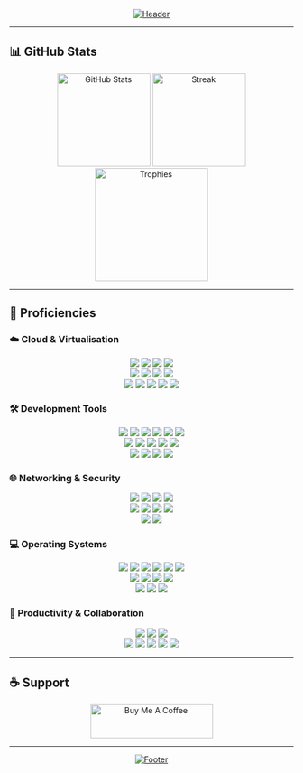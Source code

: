<!-- Header -->
<p align="center">
  <a href="https://sudo-kraken.github.io/docs/">
    <img src="https://capsule-render.vercel.app/api?type=waving&color=gradient&customColorList=2,2,5,30&height=250&section=header&text=Joe%20Harrison&fontSize=90&animation=fadeIn&fontAlignY=36&desc=Principal%20Site%20Reliability%20Developer&descAlignY=51&descAlign=65&width=1000" alt="Header" style="max-width:1000px;"/>
  </a>
</p>

---

## 📊 GitHub Stats
<p align="center">
  <img src="https://github-readme-stats.vercel.app/api?username=sudo-kraken&show_icons=true&hide_title=true&count_private=true&theme=github_dark" alt="GitHub Stats" height="165"/>
  <img src="https://github-readme-streak-stats.herokuapp.com/?user=sudo-kraken&theme=github-dark" alt="Streak" height="165"/>
  <img src="https://github-profile-trophy.vercel.app/?username=sudo-kraken&theme=onedark" alt="Trophies" height="200"/>
</p>

---

## 🔧 Proficiencies

### ☁️ Cloud & Virtualisation
<p align="center">
  <img src="https://img.shields.io/badge/oracle%20cloud-%23F80000.svg?style=for-the-badge&logo=oracle&logoColor=white"/>
  <img src="https://img.shields.io/badge/aws-%23232F3E.svg?style=for-the-badge&logo=amazonaws&logoColor=white"/>
  <img src="https://img.shields.io/badge/azure-%230078D4.svg?style=for-the-badge&logo=microsoftazure&logoColor=white"/>
  <img src="https://img.shields.io/badge/google%20cloud-%234285F4.svg?style=for-the-badge&logo=googlecloud&logoColor=white"/>
  <br>
  <img src="https://img.shields.io/badge/kubernetes-%23326ce5.svg?style=for-the-badge&logo=kubernetes&logoColor=white"/>
  <img src="https://img.shields.io/badge/helm-%230F1689.svg?style=for-the-badge&logo=helm&logoColor=white"/>
  <img src="https://img.shields.io/badge/docker-%232496ED.svg?style=for-the-badge&logo=docker&logoColor=white"/>
  <img src="https://img.shields.io/badge/harbor-%231C7CD6.svg?style=for-the-badge&logo=harbor&logoColor=white"/>
  <br>
  <img src="https://img.shields.io/badge/terraform-%235835CC.svg?style=for-the-badge&logo=terraform&logoColor=white"/>
  <img src="https://img.shields.io/badge/packer-%2302A8EF.svg?style=for-the-badge&logo=packer&logoColor=white"/>
  <img src="https://img.shields.io/badge/vault-%23000000.svg?style=for-the-badge&logo=vault&logoColor=white"/>
  <img src="https://img.shields.io/badge/consul-%23E03875.svg?style=for-the-badge&logo=consul&logoColor=white"/>
  <img src="https://img.shields.io/badge/vmware-%23607078.svg?style=for-the-badge&logo=vmware&logoColor=white"/>
</p>

### 🛠️ Development Tools
<p align="center">
  <img src="https://img.shields.io/badge/github-%23121011.svg?style=for-the-badge&logo=github&logoColor=white"/>
  <img src="https://img.shields.io/badge/git-%23F05032.svg?style=for-the-badge&logo=git&logoColor=white"/>
  <img src="https://img.shields.io/badge/github%20actions-%232671E5.svg?style=for-the-badge&logo=githubactions&logoColor=white"/>
  <img src="https://img.shields.io/badge/gitlab%20ci-%23FC6D26.svg?style=for-the-badge&logo=gitlab&logoColor=white"/>
  <img src="https://img.shields.io/badge/jenkins-%23D24939.svg?style=for-the-badge&logo=jenkins&logoColor=white"/>
  <img src="https://img.shields.io/badge/argocd-%23EF7B4D.svg?style=for-the-badge&logo=argo&logoColor=white"/>
  <br>
  <img src="https://img.shields.io/badge/bash-%234EAA25.svg?style=for-the-badge&logo=gnubash&logoColor=white"/>
  <img src="https://img.shields.io/badge/python-%233776AB.svg?style=for-the-badge&logo=python&logoColor=yellow"/>
  <img src="https://img.shields.io/badge/powershell-%235391FE.svg?style=for-the-badge&logo=powershell&logoColor=white"/>
  <img src="https://img.shields.io/badge/html5-%23E34F26.svg?style=for-the-badge&logo=html5&logoColor=white"/>
  <img src="https://img.shields.io/badge/markdown-%23000000.svg?style=for-the-badge&logo=markdown&logoColor=white"/>
  <br>
  <img src="https://img.shields.io/badge/prometheus-%23E6522C.svg?style=for-the-badge&logo=prometheus&logoColor=white"/>
  <img src="https://img.shields.io/badge/grafana-%23F46800.svg?style=for-the-badge&logo=grafana&logoColor=white"/>
  <img src="https://img.shields.io/badge/elk-%23005571.svg?style=for-the-badge&logo=elastic&logoColor=white"/>
  <img src="https://img.shields.io/badge/loki-%230072C6.svg?style=for-the-badge&logo=grafana&logoColor=white"/>
</p>

### 🌐 Networking & Security
<p align="center">
  <img src="https://img.shields.io/badge/nginx-%23009639.svg?style=for-the-badge&logo=nginx&logoColor=white"/>
  <img src="https://img.shields.io/badge/haproxy-%23005C7A.svg?style=for-the-badge&logo=haproxy&logoColor=white"/>
  <img src="https://img.shields.io/badge/envoy-%23FF69B4.svg?style=for-the-badge&logo=envoyproxy&logoColor=white"/>
  <img src="https://img.shields.io/badge/traefik-%232F2F2F.svg?style=for-the-badge&logo=traefikproxy&logoColor=white"/>
  <br>
  <img src="https://img.shields.io/badge/cisco-%23049FD9.svg?style=for-the-badge&logo=cisco&logoColor=black"/>
  <img src="https://img.shields.io/badge/ubiquiti-%230559C9.svg?style=for-the-badge&logo=ubiquiti&logoColor=white"/>
  <img src="https://img.shields.io/badge/wireguard-%2388171A.svg?style=for-the-badge&logo=wireguard&logoColor=white"/>
  <img src="https://img.shields.io/badge/cloudflare-%23F38020.svg?style=for-the-badge&logo=cloudflare&logoColor=white"/>
  <br>
  <img src="https://img.shields.io/badge/vault-%23000000.svg?style=for-the-badge&logo=vault&logoColor=white"/>
  <img src="https://img.shields.io/badge/cert--manager-%231C9CEA.svg?style=for-the-badge&logo=kubernetes&logoColor=white"/>
</p>

### 💻 Operating Systems
<p align="center">
  <img src="https://img.shields.io/badge/alpine-%230D597F.svg?style=for-the-badge&logo=alpinelinux&logoColor=white"/>
  <img src="https://img.shields.io/badge/arch-%231793D1.svg?style=for-the-badge&logo=archlinux&logoColor=white"/>
  <img src="https://img.shields.io/badge/centos-%23002260.svg?style=for-the-badge&logo=centos&logoColor=white"/>
  <img src="https://img.shields.io/badge/debian-%23D70A53.svg?style=for-the-badge&logo=debian&logoColor=white"/>
  <img src="https://img.shields.io/badge/fedora-%23294172.svg?style=for-the-badge&logo=fedora&logoColor=white"/>
  <img src="https://img.shields.io/badge/opensuse-%2364B345.svg?style=for-the-badge&logo=opensuse&logoColor=white"/>
  <br>
  <img src="https://img.shields.io/badge/red%20hat-%23EE0000.svg?style=for-the-badge&logo=redhat&logoColor=white"/>
  <img src="https://img.shields.io/badge/rocky%20linux-%2310B981.svg?style=for-the-badge&logo=rockylinux&logoColor=white"/>
  <img src="https://img.shields.io/badge/alma%20linux-%230055A4.svg?style=for-the-badge&logo=almalinux&logoColor=white"/>
  <img src="https://img.shields.io/badge/ubuntu-%23E95420.svg?style=for-the-badge&logo=ubuntu&logoColor=white"/>
  <br>
  <img src="https://img.shields.io/badge/freebsd-%23AB2B28.svg?style=for-the-badge&logo=freebsd&logoColor=white"/>
  <img src="https://img.shields.io/badge/windows-%230078D6.svg?style=for-the-badge&logo=windows&logoColor=white"/>
  <img src="https://img.shields.io/badge/macos-%23000000.svg?style=for-the-badge&logo=apple&logoColor=white"/>
</p>

### 📂 Productivity & Collaboration
<p align="center">
  <img src="https://img.shields.io/badge/vscode-%23007ACC.svg?style=for-the-badge&logo=visualstudiocode&logoColor=white"/>
  <img src="https://img.shields.io/badge/atlassian-%230052CC.svg?style=for-the-badge&logo=atlassian&logoColor=white"/>
  <img src="https://img.shields.io/badge/jira-%230052CC.svg?style=for-the-badge&logo=jira&logoColor=white"/>
  <br>
  <img src="https://img.shields.io/badge/slack-%234A154B.svg?style=for-the-badge&logo=slack&logoColor=white"/>
  <img src="https://img.shields.io/badge/microsoft%20teams-%235C2D91.svg?style=for-the-badge&logo=microsoftteams&logoColor=white"/>
  <img src="https://img.shields.io/badge/confluence-%23172B4D.svg?style=for-the-badge&logo=confluence&logoColor=white"/>
  <img src="https://img.shields.io/badge/notion-%23000000.svg?style=for-the-badge&logo=notion&logoColor=white"/>
  <img src="https://img.shields.io/badge/postman-%23FF6C37.svg?style=for-the-badge&logo=postman&logoColor=white"/>
</p>

---

## ☕ Support
<p align="center">
  <a href="https://www.buymeacoffee.com/jharrison94" target="_blank">
    <img src="https://cdn.buymeacoffee.com/buttons/v2/default-yellow.png" height="60" width="217" alt="Buy Me A Coffee"/>
  </a>
</p>

---

<!-- Footer -->
<p align="center">
  <a href="https://github.com/kyechan99/capsule-render" title="Footer">
    <img src="https://capsule-render.vercel.app/api?type=waving&color=gradient&customColorList=2,2,5,30&height=80&section=footer" alt="Footer"/>
  </a>
</p>
